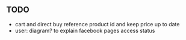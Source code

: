 ## TODO

- cart and direct buy reference product id and keep price up to date
- user: diagram? to explain facebook pages access status
